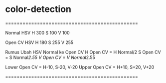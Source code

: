 # color-detection

==============================================

Normal HSV 
H 300
S 100
V 100

Open CV HSV
H 180
S 255
V 255

Rumus Ubah HSV Normal ke Open CV
H Open CV = H Normal/2
S Open CV = S Normal*2.55
V Open CV = V Normal*2.55

Lower Open CV = H-10, S-20, V-20
Upper Open CV =  H+10, S+20, V+20

==============================================
